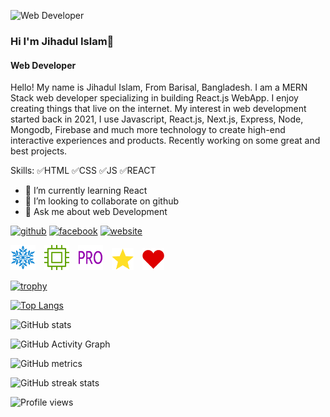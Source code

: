 ![Web Developer](https://i.ibb.co/7GBRggW/jihad-profile-removebg.png)

###  Hi I'm Jihadul  Islam👋
#### Web Developer

Hello! My name is Jihadul Islam, From Barisal, Bangladesh. I am a MERN Stack web developer specializing in building React.js WebApp. I enjoy creating things that live on the internet. My interest in web development started back in 2021, I use Javascript, React.js, Next.js, Express, Node, Mongodb, Firebase and much more technology to create high-end interactive experiences and products. Recently working on some great and best projects.

Skills:
✅HTML
✅CSS
✅JS
✅REACT


- 🌱 I’m currently learning React 
- 👯 I’m looking to collaborate on github 
- 💬 Ask me about web Development 


[<img src='https://cdn.jsdelivr.net/npm/simple-icons@3.0.1/icons/github.svg' alt='github' height='40'>](https://github.com/mdjihadislam166)  [<img src='https://cdn.jsdelivr.net/npm/simple-icons@3.0.1/icons/facebook.svg' alt='facebook' height='40'>](https://www.facebook.com/https://web.facebook.com/profile.php?id=100063686046846)  [<img src='https://cdn.jsdelivr.net/npm/simple-icons@3.0.1/icons/icloud.svg' alt='website' height='40'>](https://jihadul-islam-portfolio-react.vercel.app/)  

<a href='https://archiveprogram.github.com/'><img src='https://raw.githubusercontent.com/acervenky/animated-github-badges/master/assets/acbadge.gif' width='40' height='40'></a> <a href='https://docs.github.com/en/developers'><img src='https://raw.githubusercontent.com/acervenky/animated-github-badges/master/assets/devbadge.gif' width='40' height='40'></a> <a href='https://github.com/pricing'><img src='https://raw.githubusercontent.com/acervenky/animated-github-badges/master/assets/pro.gif' width='40' height='40'></a> <a href='https://stars.github.com/'><img src='https://raw.githubusercontent.com/acervenky/animated-github-badges/master/assets/starbadge.gif' width='35' height='35'></a> <a href='https://docs.github.com/en/github/supporting-the-open-source-community-with-github-sponsors'><img src='https://raw.githubusercontent.com/acervenky/animated-github-badges/master/assets/sponsorbadge.gif' width='35' height='35'></a> 

[![trophy](https://github-profile-trophy.vercel.app/?username=mdjihadislam166)](https://github.com/ryo-ma/github-profile-trophy)

[![Top Langs](https://github-readme-stats.vercel.app/api/top-langs/?username=mdjihadislam166)](https://github.com/anuraghazra/github-readme-stats)

![GitHub stats](https://github-readme-stats.vercel.app/api?username=mdjihadislam166&show_icons=true&count_private=true)  

![GitHub Activity Graph](https://activity-graph.herokuapp.com/graph?username=mdjihadislam166)  

![GitHub metrics](https://metrics.lecoq.io/mdjihadislam166)  

![GitHub streak stats](https://streak-stats.demolab.com/?user=mdjihadislam166)  

![Profile views](https://gpvc.arturio.dev/mdjihadislam166)  
